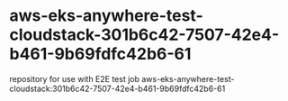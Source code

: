 # aws-eks-anywhere-test-cloudstack-301b6c42-7507-42e4-b461-9b69fdfc42b6-61
repository for use with E2E test job aws-eks-anywhere-test-cloudstack:301b6c42-7507-42e4-b461-9b69fdfc42b6-61
